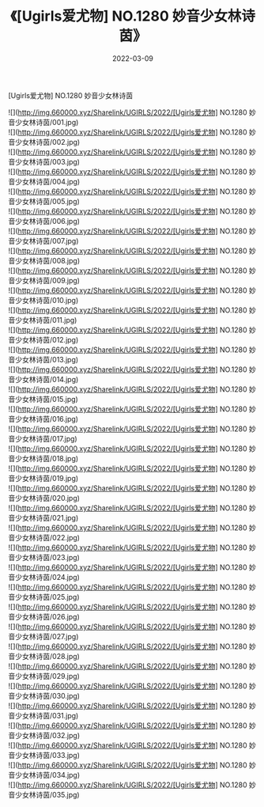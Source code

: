﻿---
layout: post
title:  《[Ugirls爱尤物] NO.1280 妙音少女林诗茵》
date:   2022-03-09
img: http://img.660000.xyz/Sharelink/UGIRLS/2022/[Ugirls爱尤物] NO.1280 妙音少女林诗茵/000.jpg
categories: [美女, 清纯, 唯美]
---

[Ugirls爱尤物] NO.1280 妙音少女林诗茵

 ![](http://img.660000.xyz/Sharelink/UGIRLS/2022/[Ugirls爱尤物] NO.1280 妙音少女林诗茵/001.jpg) <br>![](http://img.660000.xyz/Sharelink/UGIRLS/2022/[Ugirls爱尤物] NO.1280 妙音少女林诗茵/002.jpg) <br>![](http://img.660000.xyz/Sharelink/UGIRLS/2022/[Ugirls爱尤物] NO.1280 妙音少女林诗茵/003.jpg) <br>![](http://img.660000.xyz/Sharelink/UGIRLS/2022/[Ugirls爱尤物] NO.1280 妙音少女林诗茵/004.jpg) <br>![](http://img.660000.xyz/Sharelink/UGIRLS/2022/[Ugirls爱尤物] NO.1280 妙音少女林诗茵/005.jpg) <br>![](http://img.660000.xyz/Sharelink/UGIRLS/2022/[Ugirls爱尤物] NO.1280 妙音少女林诗茵/006.jpg) <br>![](http://img.660000.xyz/Sharelink/UGIRLS/2022/[Ugirls爱尤物] NO.1280 妙音少女林诗茵/007.jpg) <br>![](http://img.660000.xyz/Sharelink/UGIRLS/2022/[Ugirls爱尤物] NO.1280 妙音少女林诗茵/008.jpg) <br>![](http://img.660000.xyz/Sharelink/UGIRLS/2022/[Ugirls爱尤物] NO.1280 妙音少女林诗茵/009.jpg) <br>![](http://img.660000.xyz/Sharelink/UGIRLS/2022/[Ugirls爱尤物] NO.1280 妙音少女林诗茵/010.jpg) <br>![](http://img.660000.xyz/Sharelink/UGIRLS/2022/[Ugirls爱尤物] NO.1280 妙音少女林诗茵/011.jpg) <br>![](http://img.660000.xyz/Sharelink/UGIRLS/2022/[Ugirls爱尤物] NO.1280 妙音少女林诗茵/012.jpg) <br>![](http://img.660000.xyz/Sharelink/UGIRLS/2022/[Ugirls爱尤物] NO.1280 妙音少女林诗茵/013.jpg) <br>![](http://img.660000.xyz/Sharelink/UGIRLS/2022/[Ugirls爱尤物] NO.1280 妙音少女林诗茵/014.jpg) <br>![](http://img.660000.xyz/Sharelink/UGIRLS/2022/[Ugirls爱尤物] NO.1280 妙音少女林诗茵/015.jpg) <br>![](http://img.660000.xyz/Sharelink/UGIRLS/2022/[Ugirls爱尤物] NO.1280 妙音少女林诗茵/016.jpg) <br>![](http://img.660000.xyz/Sharelink/UGIRLS/2022/[Ugirls爱尤物] NO.1280 妙音少女林诗茵/017.jpg) <br>![](http://img.660000.xyz/Sharelink/UGIRLS/2022/[Ugirls爱尤物] NO.1280 妙音少女林诗茵/018.jpg) <br>![](http://img.660000.xyz/Sharelink/UGIRLS/2022/[Ugirls爱尤物] NO.1280 妙音少女林诗茵/019.jpg) <br>![](http://img.660000.xyz/Sharelink/UGIRLS/2022/[Ugirls爱尤物] NO.1280 妙音少女林诗茵/020.jpg) <br>![](http://img.660000.xyz/Sharelink/UGIRLS/2022/[Ugirls爱尤物] NO.1280 妙音少女林诗茵/021.jpg) <br>![](http://img.660000.xyz/Sharelink/UGIRLS/2022/[Ugirls爱尤物] NO.1280 妙音少女林诗茵/022.jpg) <br>![](http://img.660000.xyz/Sharelink/UGIRLS/2022/[Ugirls爱尤物] NO.1280 妙音少女林诗茵/023.jpg) <br>![](http://img.660000.xyz/Sharelink/UGIRLS/2022/[Ugirls爱尤物] NO.1280 妙音少女林诗茵/024.jpg) <br>![](http://img.660000.xyz/Sharelink/UGIRLS/2022/[Ugirls爱尤物] NO.1280 妙音少女林诗茵/025.jpg) <br>![](http://img.660000.xyz/Sharelink/UGIRLS/2022/[Ugirls爱尤物] NO.1280 妙音少女林诗茵/026.jpg) <br>![](http://img.660000.xyz/Sharelink/UGIRLS/2022/[Ugirls爱尤物] NO.1280 妙音少女林诗茵/027.jpg) <br>![](http://img.660000.xyz/Sharelink/UGIRLS/2022/[Ugirls爱尤物] NO.1280 妙音少女林诗茵/028.jpg) <br>![](http://img.660000.xyz/Sharelink/UGIRLS/2022/[Ugirls爱尤物] NO.1280 妙音少女林诗茵/029.jpg) <br>![](http://img.660000.xyz/Sharelink/UGIRLS/2022/[Ugirls爱尤物] NO.1280 妙音少女林诗茵/030.jpg) <br>![](http://img.660000.xyz/Sharelink/UGIRLS/2022/[Ugirls爱尤物] NO.1280 妙音少女林诗茵/031.jpg) <br>![](http://img.660000.xyz/Sharelink/UGIRLS/2022/[Ugirls爱尤物] NO.1280 妙音少女林诗茵/032.jpg) <br>![](http://img.660000.xyz/Sharelink/UGIRLS/2022/[Ugirls爱尤物] NO.1280 妙音少女林诗茵/033.jpg) <br>![](http://img.660000.xyz/Sharelink/UGIRLS/2022/[Ugirls爱尤物] NO.1280 妙音少女林诗茵/034.jpg) <br>![](http://img.660000.xyz/Sharelink/UGIRLS/2022/[Ugirls爱尤物] NO.1280 妙音少女林诗茵/035.jpg) <br>